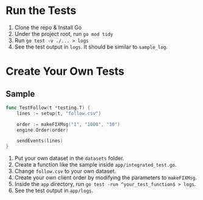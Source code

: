 # Run the Tests
1. Clone the repo & Install Go
2. Under the project root, run `go mod tidy`
3. Run `go test -v ./... > logs`
4. See the test output in `logs`. It should be similar to `sample_log`.

# Create Your Own Tests
## Sample
```go
func TestFollow(t *testing.T) {
	lines := setup(t, "follow.csv")

	order := makeFIXMsg("1", "1000", "10")
	engine.Order(order)

	sendEvents(lines)
}
```
1. Put your own dataset in the `datasets` folder.
2. Create a function like the sample inside `app/integrated_test.go`.
3. Change `follow.csv` to your own dataset.
4. Create your own client order by modifying the parameters to `makeFIXMsg`.
5. Inside the `app` directory, run `go test -run ^your_test_function$ > logs`.
6. See the test output in `app/logs`.
